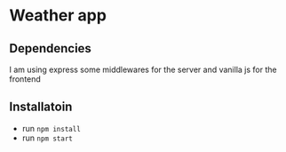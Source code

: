 # Weather app

## Dependencies

I am using express some middlewares for the server and vanilla js for the frontend

## Installatoin

- run `npm install`
- run `npm start`
